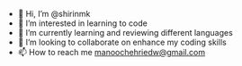 - 👋 Hi, I’m @shirinmk
- 👀 I’m interested in learning to code
- 🌱 I’m currently learning and reviewing different languages
- 💞️ I’m looking to collaborate on enhance my coding skills
- 📫 How to reach me manoochehriedw@gmail.com

<!---
shirinmk/shirinmk is a ✨ special ✨ repository because its `README.md` (this file) appears on your GitHub profile.
You can click the Preview link to take a look at your changes.
--->
